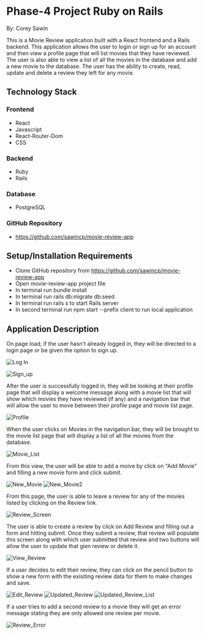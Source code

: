 
# Phase-4 Project Ruby on Rails
By: Corey Sawin

This is a Movie Review application built with a React frontend and a Rails backend. This application allows the user to login or sign up for an account and then view a profile page that will list movies that they have reviewed. The user is also able to view a list of all the movies in the database and add a new movie to the database. The user has the ability to create, read, update and delete a review they left for any movie. 

## Technology Stack

### Frontend
- React
- Javascript
- React-Router-Dom
- CSS

### Backend
- Ruby
- Rails

### Database
- PostgreSQL

### GitHub Repository
- https://github.com/sawincp/movie-review-app

## Setup/Installation Requirements
- Clone GitHub repository from https://github.com/sawincp/movie-review-app
- Open movie-review-app project file
- In terminal run bundle install
- In terminal run rails db:migrate db:seed
- In terminal run rails s to start Rails server 
- In second terminal run npm start --prefix client to run local application

## Application Description

On page load, if the user hasn't already logged in, they will be directed to a login page or be given the option to sign up.

![Log In](/Images/Log_in.png)

![Sign_up](/Images/Sign_up.png)

After the user is successfully logged in, they will be looking at their profile page that will display a welcome message along with a movie list that will show which movies they have reviewed (if any) and a navigation bar that will allow the user to move between their profile page and movie list page. 

![Profile](/Images/profile.png)

When the user clicks on Movies in the navigation bar, they will be brought to the movie list page that will display a list of all the movies from the database. 

![Movie_List](/Images/Movie_list.png)

From this view, the user will be able to add a moive by click on "Add Movie" and filling a new movie form and click submit. 

![New_Movie](/Images/Add_movie.png)
![New_Movie2](/Images/Add_moive2.png)

From this page, the user is able to leave a review for any of the movies listed by clicking on the Review link. 

![Review_Screen](/Images/Review_screen.png)

The user is able to create a review by click on Add Review and filling out a form and hitting submit. Once they submit a review, that review will populate this screen along with which user submitted that review and two buttons will allow the user to update that gien review or delete it. 

![View_Review](/Images/View_Review.png)

If a user decides to edit their review, they can click on the pencil button to show a new form with the exisiting review data for them to make changes and save. 

![Edit_Review](/Images/Edit_Review.png)
![Updated_Review](/Images/Edit_review2.png)
![Updated_Review_List](/Images/Edit_review3.png)

If a user tries to add a second review to a movie they will get an error message stating they are only allowed one review per movie. 

![Review_Error](/Images/Second_review.png)
